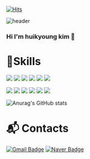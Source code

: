 [![Hits](https://hits.seeyoufarm.com/api/count/incr/badge.svg?url=https%3A%2F%2Fgithub.com%2Fheezzing&count_bg=%23000000&title_bg=%23000000&icon=angellist.svg&icon_color=%23FFFFFF&title=TOTAL&edge_flat=false)](https://hits.seeyoufarm.com)

![header](https://capsule-render.vercel.app/api?type=waving&color=auto&height=300&section=header&text=Hello&fontSize=90)
### Hi I'm huikyoung kim 👋
# 🫡Skills 
<img src="https://img.shields.io/badge/Python-3776AB?style=for-the-badge&logo=Python&logoColor=white"> <img src="https://img.shields.io/badge/SQLite-003B57?style=for-the-badge&logo=SQLite&logoColor=white"> <img src="https://img.shields.io/badge/MongoDB-47A248?style=for-the-badge&logo=MongoDB&logoColor=white"> <img src="https://img.shields.io/badge/Raspberry Pi-A22846?style=for-the-badge&logo=Raspberry Pi&logoColor=white"> 
 <img src="https://img.shields.io/badge/HTML5-E34F26?style=for-the-badge&logo=HTML5&logoColor=white"> 
 <img src="https://img.shields.io/badge/TensorFlow-FF6F00?style=for-the-badge&logo=TensorFlow&logoColor=white"> 
 
 <img src="https://img.shields.io/badge/scikit learn-F7931E?style=for-the-badge&logo=scikit learn&logoColor=white"> <img src="https://img.shields.io/badge/Keras-D00000?style=for-the-badge&logo=Keras&logoColor=white"> <img src="https://img.shields.io/badge/YOLO-00FFFF?style=for-the-badge&logo=HTML5&logoColor=white">
 <img src="https://img.shields.io/badge/Pandas-150458?style=for-the-badge&logo=Pandas&logoColor=white"> <img src="https://img.shields.io/badge/flask-000000?style=for-the-badge&logo=flask&logoColor=white"> <img src="https://img.shields.io/badge/Docker-2496ED?style=for-the-badge&logo=Docker&logoColor=white"> 

![Anurag's GitHub stats](https://github-readme-stats.vercel.app/api?username=heezzing&show_icons=true&theme=radical)

# 📬 Contacts
[![Gmail Badge](https://img.shields.io/badge/Gmail-d14836?style=flat-square&logo=Gmail&logoColor=white&link=mailto:kimheekyoung160@gmail.com)](mailto:kimheekyoung160@gmail.com)
[![Naver Badge](https://img.shields.io/badge/Naver-03C75A?style=flat-square&logo=Naver&logoColor=white&link=mailto:runterry@naver.com)](mailto:runterry@naver.com)
